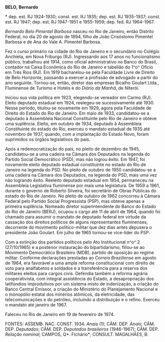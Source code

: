 **BELO,** **Bernardo**

\* dep. est. RJ 1924-1930; const. est. RJ 1935; dep. est. RJ 1935-1937;
const. est. RJ 1947; dep. est. RJ 1947-1951 e 1955-1959; dep. fed. RJ
1964-1967.

*Bernardo Belo Pimentel Barbosa* nasceu no Rio de Janeiro, então
Distrito Federal, no dia 20 de agosto de 1894, filho de João Crisóstomo
Pimentel Barbosa e de Ana do Vale A. Pimentel Barbosa.

Fez o curso primário na cidade do Rio de Janeiro e o secundário no
Colégio Anchieta, em Nova Friburgo (RJ). Ingressando aos 17 anos no
funcionalismo público, trabalhou até 1914, como oficial administrativo
no Banco do Brasil, contador na Caixa Econômica do Rio de Janeiro e
tabelião do 1^o^ Ofício em Três Rios (RJ). Em 1919 bacharelou-se pela
Faculdade Livre de Direito de Belo Horizonte, passando a exercer a
profissão de advogado a partir do ano seguinte. Tornou-se, então,
diretor das empresas Bicalho Goulart Ltda., Fluminense de Turismo e
Hotéis e do *Diário da Manhã*, de Niterói.

Iniciou sua vida política em 1923, elegendo-se vereador em Carmo (RJ).
Eleito deputado estadual em 1924, reelegeu-se sucessivamente até 1930.
Nesse período, titulou-se novamente em 1929, agora pela Faculdade de
Direito do Estado do Rio de Janeiro. Em maio de 1933, candidatou-se a
deputado à Assembleia Nacional Constituinte pelo Rio de Janeiro e obteve
uma suplência. Eleito, em outubro de 1934, deputado à Assembleia
Constituinte do estado do Rio, exerceu o mandato estadual de 1935 até
novembro de 1937, quando, com a implantação do Estado Novo, foram
suprimidos os órgãos legislativos do país.

Após a redemocratização do país, no pleito de dezembro de 1945,
candidatou-se a uma cadeira na Câmara dos Deputados na legenda do
Partido Social Democrático (PSD), mas não logrou êxito. Em 1947, foi
novamente eleito deputado estadual constituinte no estado do Rio de
Janeiro na legenda do PSD. No pleito de outubro de 1950 candidatou-se a
uma cadeira na Câmara dos Deputados, na legenda do PSD, mais uma vez não
logrando êxito. Reeleito deputado estadual em 1954, permaneceu na
Assembleia Legislativa fluminense por mais uma legislatura. De 1959 a
1961, durante o governo de Roberto Silveira, foi secretário de Obras
Públicas do estado do Rio de Janeiro. No pleito de outubro de 1962
concorreu à Câmara Federal pelo Partido Social Progressista (PSP), mas
obteve apenas a primeira suplência. Nomeado diretor superintendente do
Banco do Estado do Rio de Janeiro (BERJ), ocupou o cargo até 11 de abril
de 1964, quando foi chamado para assumir o mandato de deputado federal
em virtude da cassação dos direitos políticos de alguns representantes
fluminenses, decorrente do movimento político-militar que dez dias antes
depusera o presidente João Goulart. Em julho de 1965 tornou-se
vice-líder do PSP.

Com a extinção dos partidos políticos pelo Ato Institucional n^o^ 2
(27/10/1965) e a posterior instauração do bipartidarismo, filiou-se ao
Movimento Democrático Brasileiro (MDB), partido de oposição ao regime
militar. Conforme declarações prestadas ao *Correio Braziliense* em
agosto de 1964, era favorável a uma ampla reforma constitucional com
direito de voto para analfabetos e soldados e a transferência para a
reserva dos militares eleitos para cargos civis. Defendia também a
reforma agrária cooperativista, com integral assistência do Estado, a
desapropriação dos latifúndios improdutivos por um sistema misto de
indenização, a criação do Banco Central Emissor, a criação do Ministério
do Planejamento Nacional e o monopólio estatal dos minérios atômicos, da
eletricidade, das telecomunicações e do petróleo, incluindo a
distribuição e o refino. Exerceu o mandato até janeiro de 1967.

Faleceu no Rio de Janeiro em 19 de fevereiro de 1974.

FONTES: ASSEMB. NAC. CONST. 1934. *Anais* (1); CÂM. DEP. *Anais*; CÂM.
DEP. *Deputados*; CÂM. DEP. *Deputados brasileiros* (1946-1967); CÂM.
DEP. *Relação nominal*; CAMPOS, Q*. Fichário*; CONSULT. MAGALHÃES, B.
